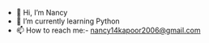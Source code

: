 - 👋 Hi, I’m Nancy
- 🌱 I’m currently learning Python
- 📫 How to reach me:- nancy14kapoor2006@gmail.com


<!---
Nancy142006/Nancy142006 is a ✨ special ✨ repository because its `README.md` (this file) appears on your GitHub profile.
You can click the Preview link to take a look at your changes.
--->
